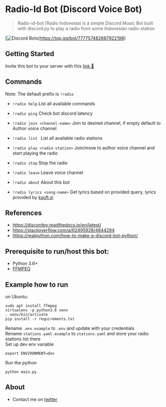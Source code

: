 # Radio-Id Bot (Discord Voice Bot)

> Radio-id-bot (Radio Indonesia) is a simple Discord Music Bot built with discord.py to play a radio from some Indonesian radio-station

[![Discord Bots](https://top.gg/api/widget/777757482687922198.svg)(https://top.gg/bot/777757482687922198)

## Getting Started

Invite this bot to your server with this [link 🔗](https://discord.com/api/oauth2/authorize?client_id=777757482687922198&permissions=8&scope=bot)

## Commands

Note: The default prefix is `!radio`

* `!radio help`
List all available commands

* `!radio ping`
Check bot discord latency

* `!radio join <channel-name>`
Join to desired channel, if empty default to Author voice channel

* `!radio list `
List all available radio stations

* `!radio play <radio-station>`
Join/move to author voice channel and start playing the radio

* `!radio stop`
Stop the radio

* `!radio leave`
Leave voice channel

* `!radio about`
About this bot

* `!radio lyrics <song-name>`
Get lyrics based on provided query, lyrics provided by [ksoft.si](https://ksoft.si/)

## References
* https://discordpy.readthedocs.io/en/latest/
* https://stackoverflow.com/a/62495928/4844294
* https://realpython.com/how-to-make-a-discord-bot-python/

## Prerequisite to run/host this bot:
* Python 3.6+
* [FFMPEG](https://ffmpeg.org/download.html)

## Example how to run
on Ubuntu:

    sudo apt install ffmpeg
    virtualenv -p python3.6 venv
    . venv/bin/activate
    pip install -r requirements.txt

Rename `.env.example` to `.env` and update with your credentials\
Rename `stations.yaml.example` to `stations.yaml` and store your radio stations list there\
Set up dev env variable

    export ENVIRONMENT=dev
Run the python

    python main.py
    
## About

* Contact me on [twitter](https://twitter.com/adifahmii)
